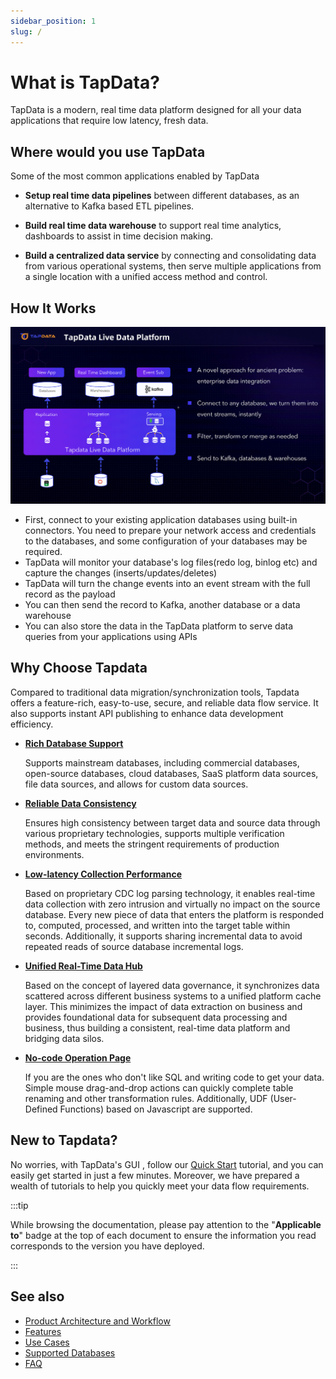 ```yaml
---
sidebar_position: 1
slug: /
---
```


# What is TapData?

TapData is a modern, real time data platform designed for all your data applications that require low latency, fresh data. 

## Where would you use TapData 

Some of the most common applications enabled by TapData

- **Setup real time data pipelines** between different databases, as an alternative to Kafka based ETL pipelines. 


- **Build real time data warehouse** to support real time analytics, dashboards to assist in time decision making. 

- **Build a centralized data service** by connecting and consolidating data from various operational systems, then serve multiple applications from a single location with a unified access method and control.  

## How It Works

<img src="images/how-it-works-en.PNG" style="zoom: 50%;" />

- First, connect to your existing application databases using built-in connectors. You need to prepare your network access and credentials to the databases, and some configuration of your databases may be required. 
- TapData will monitor your database's log files(redo log, binlog etc) and capture the changes (inserts/updates/deletes) 
- TapData will turn the change events into an event stream with the full record as the payload
- You can then send the record to Kafka, another database or a data warehouse
- You can also store the data in the TapData platform to serve data queries from your applications using APIs


## Why Choose Tapdata

Compared to traditional data migration/synchronization tools, Tapdata offers a feature-rich, easy-to-use, secure, and reliable data flow service. It also supports instant API publishing to enhance data development efficiency.

* **[Rich Database Support](introduction/supported-databases.md)**

  Supports mainstream databases, including commercial databases, open-source databases, cloud databases, SaaS platform data sources, file data sources, and allows for custom data sources.

* **[Reliable Data Consistency](user-guide/data-pipeline/verify-data.md)**

  Ensures high consistency between target data and source data through various proprietary technologies, supports multiple verification methods, and meets the stringent requirements of production environments.

* **[Low-latency Collection Performance](user-guide/advanced-settings/share-mining.md)**

  Based on proprietary CDC log parsing technology, it enables real-time data collection with zero intrusion and virtually no impact on the source database. Every new piece of data that enters the platform is responded to, computed, processed, and written into the target table within seconds. Additionally, it supports sharing incremental data to avoid repeated reads of source database incremental logs.

* **[Unified Real-Time Data Hub](user-guide/real-time-data-hub/README.md)**

  Based on the concept of layered data governance, it synchronizes data scattered across different business systems to a unified platform cache layer. This minimizes the impact of data extraction on business and provides foundational data for subsequent data processing and business, thus building a consistent, real-time data platform and bridging data silos.

* **[No-code Operation Page](user-guide/workshop.md)**

  If you are the ones who don't like SQL and writing code to get your data. Simple mouse drag-and-drop actions can quickly complete table renaming and other transformation rules. Additionally, UDF (User-Defined Functions) based on Javascript are supported.
 
## New to Tapdata?

No worries, with TapData's GUI , follow our [Quick Start](quick-start/README.md) tutorial, and you can easily get started in just a few minutes. Moreover, we have prepared a wealth of tutorials to help you quickly meet your data flow requirements.


:::tip

While browsing the documentation, please pay attention to the "**Applicable to**" badge at the top of each document to ensure the information you read corresponds to the version you have deployed.

:::


## See also

- [Product Architecture and Workflow](introduction/architecture.md)
- [Features](introduction/features.md)
- [Use Cases](introduction/use-cases.md)
- [Supported Databases](introduction/supported-databases.md)
- [FAQ](faq/README.md)

